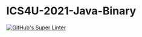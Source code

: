 # ICS4U-2021-Java-Binary
[![GitHub's Super Linter](https://github.com/patrick-gemmell/ICS4U-2021-Java-Binary/workflows/GitHub's%20Super%20Linter/badge.svg)](https://github.com/patrick-gemmell/ICS4U-2021-Java-Binary/actions)
